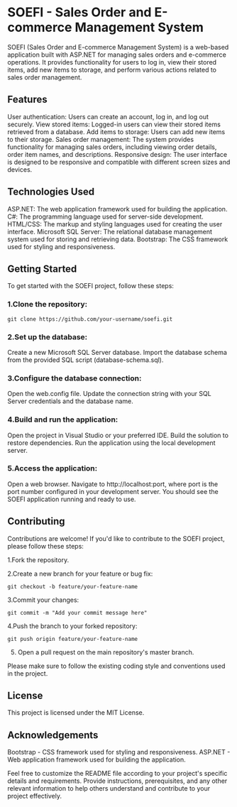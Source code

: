 # SOEFI - Sales Order and E-commerce Management System
SOEFI (Sales Order and E-commerce Management System) is a web-based application built with ASP.NET for managing sales orders and e-commerce operations. It provides functionality for users to log in, view their stored items, add new items to storage, and perform various actions related to sales order management.

## Features
User authentication: Users can create an account, log in, and log out securely.
View stored items: Logged-in users can view their stored items retrieved from a database.
Add items to storage: Users can add new items to their storage.
Sales order management: The system provides functionality for managing sales orders, including viewing order details, order item names, and descriptions.
Responsive design: The user interface is designed to be responsive and compatible with different screen sizes and devices.
## Technologies Used
ASP.NET: The web application framework used for building the application.
C#: The programming language used for server-side development.
HTML/CSS: The markup and styling languages used for creating the user interface.
Microsoft SQL Server: The relational database management system used for storing and retrieving data.
Bootstrap: The CSS framework used for styling and responsiveness.
## Getting Started
To get started with the SOEFI project, follow these steps:

### 1.Clone the repository:
    git clone https://github.com/your-username/soefi.git

### 2.Set up the database:

Create a new Microsoft SQL Server database.
Import the database schema from the provided SQL script (database-schema.sql).

### 3.Configure the database connection:

Open the web.config file.
Update the connection string with your SQL Server credentials and the database name.

### 4.Build and run the application:

Open the project in Visual Studio or your preferred IDE.
Build the solution to restore dependencies.
Run the application using the local development server.

###  5.Access the application:

Open a web browser.
Navigate to http://localhost:port, where port is the port number configured in your development server.
You should see the SOEFI application running and ready to use.

## Contributing
Contributions are welcome! If you'd like to contribute to the SOEFI project, please follow these steps:

1.Fork the repository.

2.Create a new branch for your feature or bug fix:

    git checkout -b feature/your-feature-name

3.Commit your changes:

    git commit -m "Add your commit message here"
    
4.Push the branch to your forked repository:

    git push origin feature/your-feature-name
    
5. Open a pull request on the main repository's master branch.

Please make sure to follow the existing coding style and conventions used in the project.

## License
This project is licensed under the MIT License.

## Acknowledgements
Bootstrap - CSS framework used for styling and responsiveness.
ASP.NET - Web application framework used for building the application.

Feel free to customize the README file according to your project's specific details and requirements. Provide instructions, prerequisites, and any other relevant information to help others understand and contribute to your project effectively.
